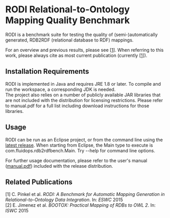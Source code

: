 # RODI Relational-to-Ontology Mapping Quality Benchmark

RODI is a benchmark suite for testing the quality of (semi-)automatically generated, RDB2RDF (relational database to RDF) mappings.  

For an overview and previous results, please see [<a href="#rodi1">1</a>]. When referring to this work, please always cite as most current publication (currently [<a href="#rodi1">1</a>]).

## Installation Requirements
RODI is implemented in Java and requires JRE 1.8 or later. To compile and run the workspace, a corresponding JDK is needed.  
The project also relies on a number of publicly available JAR libraries that are not included with the distribution for licensing restrictions. Please refer to manual.pdf for a full list including download instructions for those libraries.

## Usage
RODI can be run as an Eclipse project, or from the command line using the [latest release](http://www.cs.ox.ac.uk/isg/tools/RODI/).
When starting from Eclipse, the Main type to execute is com.fluidops.rdb2rdfbench.Main.
Try --help for command line options.  

For further usage documentation, please refer to the user's manual ([manual.pdf](https://github.com/chrpin/rodi/raw/master/manual.pdf)) included with the release distribution.

## Related Publications
<a name="rodi1">[1]</a> C. Pinkel et al. _RODI: A Benchmark for Automatic Mapping Generation in Relational-to-Ontology Data Integration_. In: _ESWC_ 2015  
[2] E. Jimenez et al. _BOOTOX: Practical Mapping of RDBs to OWL 2_. In: _ISWC_ 2015
